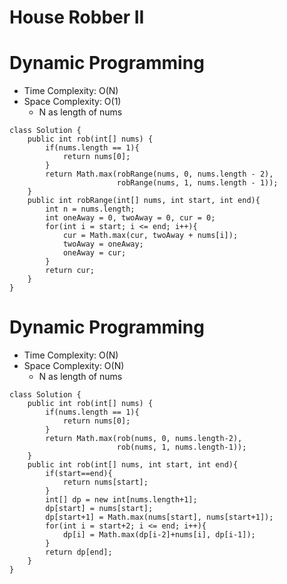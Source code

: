 # House Robber II

# Dynamic Programming

- Time Complexity: O(N)
- Space Complexity: O(1)
  - N as length of nums

```
class Solution {
    public int rob(int[] nums) {
        if(nums.length == 1){
            return nums[0];
        }
        return Math.max(robRange(nums, 0, nums.length - 2),
                        robRange(nums, 1, nums.length - 1));
    }
    public int robRange(int[] nums, int start, int end){
        int n = nums.length;
        int oneAway = 0, twoAway = 0, cur = 0;
        for(int i = start; i <= end; i++){
            cur = Math.max(cur, twoAway + nums[i]);
            twoAway = oneAway;
            oneAway = cur;
        }
        return cur;
    }
}
```

# Dynamic Programming

- Time Complexity: O(N)
- Space Complexity: O(N)
  - N as length of nums

```
class Solution {
    public int rob(int[] nums) {
        if(nums.length == 1){
            return nums[0];
        }
        return Math.max(rob(nums, 0, nums.length-2),
                        rob(nums, 1, nums.length-1));
    }
    public int rob(int[] nums, int start, int end){
        if(start==end){
            return nums[start];
        }
        int[] dp = new int[nums.length+1];
        dp[start] = nums[start];
        dp[start+1] = Math.max(nums[start], nums[start+1]);
        for(int i = start+2; i <= end; i++){
            dp[i] = Math.max(dp[i-2]+nums[i], dp[i-1]);
        }
        return dp[end];
    }
}
```
